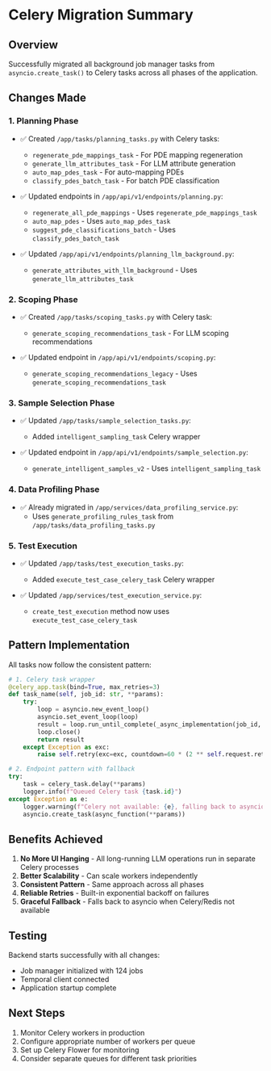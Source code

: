 # Celery Migration Summary

## Overview
Successfully migrated all background job manager tasks from `asyncio.create_task()` to Celery tasks across all phases of the application.

## Changes Made

### 1. **Planning Phase**
- ✅ Created `/app/tasks/planning_tasks.py` with Celery tasks:
  - `regenerate_pde_mappings_task` - For PDE mapping regeneration
  - `generate_llm_attributes_task` - For LLM attribute generation  
  - `auto_map_pdes_task` - For auto-mapping PDEs
  - `classify_pdes_batch_task` - For batch PDE classification

- ✅ Updated endpoints in `/app/api/v1/endpoints/planning.py`:
  - `regenerate_all_pde_mappings` - Uses `regenerate_pde_mappings_task`
  - `auto_map_pdes` - Uses `auto_map_pdes_task`
  - `suggest_pde_classifications_batch` - Uses `classify_pdes_batch_task`

- ✅ Updated `/app/api/v1/endpoints/planning_llm_background.py`:
  - `generate_attributes_with_llm_background` - Uses `generate_llm_attributes_task`

### 2. **Scoping Phase**
- ✅ Created `/app/tasks/scoping_tasks.py` with Celery task:
  - `generate_scoping_recommendations_task` - For LLM scoping recommendations

- ✅ Updated endpoint in `/app/api/v1/endpoints/scoping.py`:
  - `generate_scoping_recommendations_legacy` - Uses `generate_scoping_recommendations_task`

### 3. **Sample Selection Phase**
- ✅ Updated `/app/tasks/sample_selection_tasks.py`:
  - Added `intelligent_sampling_task` Celery wrapper

- ✅ Updated endpoint in `/app/api/v1/endpoints/sample_selection.py`:
  - `generate_intelligent_samples_v2` - Uses `intelligent_sampling_task`

### 4. **Data Profiling Phase**
- ✅ Already migrated in `/app/services/data_profiling_service.py`:
  - Uses `generate_profiling_rules_task` from `/app/tasks/data_profiling_tasks.py`

### 5. **Test Execution**
- ✅ Updated `/app/tasks/test_execution_tasks.py`:
  - Added `execute_test_case_celery_task` Celery wrapper

- ✅ Updated `/app/services/test_execution_service.py`:
  - `create_test_execution` method now uses `execute_test_case_celery_task`

## Pattern Implementation

All tasks now follow the consistent pattern:

```python
# 1. Celery task wrapper
@celery_app.task(bind=True, max_retries=3)
def task_name(self, job_id: str, **params):
    try:
        loop = asyncio.new_event_loop()
        asyncio.set_event_loop(loop)
        result = loop.run_until_complete(_async_implementation(job_id, **params))
        loop.close()
        return result
    except Exception as exc:
        raise self.retry(exc=exc, countdown=60 * (2 ** self.request.retries))

# 2. Endpoint pattern with fallback
try:
    task = celery_task.delay(**params)
    logger.info(f"Queued Celery task {task.id}")
except Exception as e:
    logger.warning(f"Celery not available: {e}, falling back to asyncio")
    asyncio.create_task(async_function(**params))
```

## Benefits Achieved

1. **No More UI Hanging** - All long-running LLM operations run in separate Celery processes
2. **Better Scalability** - Can scale workers independently
3. **Consistent Pattern** - Same approach across all phases
4. **Reliable Retries** - Built-in exponential backoff on failures
5. **Graceful Fallback** - Falls back to asyncio when Celery/Redis not available

## Testing

Backend starts successfully with all changes:
- Job manager initialized with 124 jobs
- Temporal client connected
- Application startup complete

## Next Steps

1. Monitor Celery workers in production
2. Configure appropriate number of workers per queue
3. Set up Celery Flower for monitoring
4. Consider separate queues for different task priorities